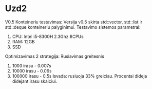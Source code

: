 # Uzd2
V0.5 Konteineriu testavimas:
Versija v0.5 skirta std::vector, std::list ir std::deque konteineriu palyginimui.
Testavimo sistemos parametrai:
1. CPU: Intel i5-8300H 2.3Ghz 8CPUs
2. RAM: 12GB
3. SSD

Optimizavimas 2 strategija:
Rusiavimas greitesnis
1. 1000 irasu - 0.007s
2. 10000 irasu - 0.06s
3. 100000 irasu - 0.5s
Isvada: rusiuoja 33% greiciau. Procentai dideja didejant irasu skaiciui.
